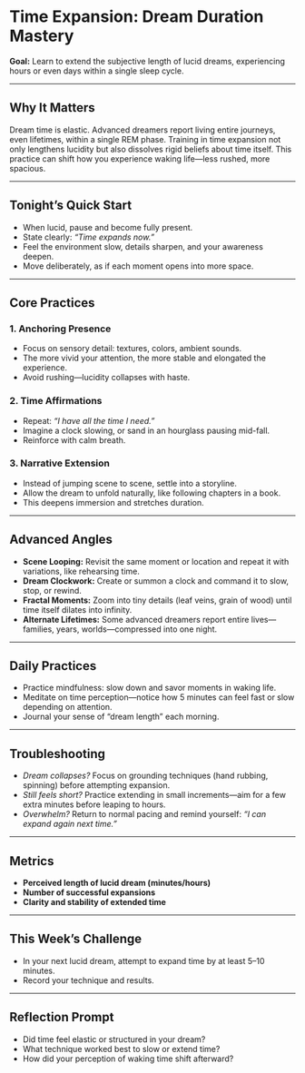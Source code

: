 


# Time Expansion: Dream Duration Mastery

**Goal:** Learn to extend the subjective length of lucid dreams, experiencing hours or even days within a single sleep cycle.

---

## Why It Matters
Dream time is elastic. Advanced dreamers report living entire journeys, even lifetimes, within a single REM phase. Training in time expansion not only lengthens lucidity but also dissolves rigid beliefs about time itself. This practice can shift how you experience waking life—less rushed, more spacious.

---

## Tonight’s Quick Start
- When lucid, pause and become fully present.  
- State clearly: *“Time expands now.”*  
- Feel the environment slow, details sharpen, and your awareness deepen.  
- Move deliberately, as if each moment opens into more space.

---

## Core Practices

### 1. Anchoring Presence
- Focus on sensory detail: textures, colors, ambient sounds.  
- The more vivid your attention, the more stable and elongated the experience.  
- Avoid rushing—lucidity collapses with haste.

### 2. Time Affirmations
- Repeat: *“I have all the time I need.”*  
- Imagine a clock slowing, or sand in an hourglass pausing mid-fall.  
- Reinforce with calm breath.

### 3. Narrative Extension
- Instead of jumping scene to scene, settle into a storyline.  
- Allow the dream to unfold naturally, like following chapters in a book.  
- This deepens immersion and stretches duration.

---

## Advanced Angles
- **Scene Looping:** Revisit the same moment or location and repeat it with variations, like rehearsing time.  
- **Dream Clockwork:** Create or summon a clock and command it to slow, stop, or rewind.  
- **Fractal Moments:** Zoom into tiny details (leaf veins, grain of wood) until time itself dilates into infinity.  
- **Alternate Lifetimes:** Some advanced dreamers report entire lives—families, years, worlds—compressed into one night.

---

## Daily Practices
- Practice mindfulness: slow down and savor moments in waking life.  
- Meditate on time perception—notice how 5 minutes can feel fast or slow depending on attention.  
- Journal your sense of “dream length” each morning.

---

## Troubleshooting
- *Dream collapses?* Focus on grounding techniques (hand rubbing, spinning) before attempting expansion.  
- *Still feels short?* Practice extending in small increments—aim for a few extra minutes before leaping to hours.  
- *Overwhelm?* Return to normal pacing and remind yourself: *“I can expand again next time.”*

---

## Metrics
- **Perceived length of lucid dream (minutes/hours)**  
- **Number of successful expansions**  
- **Clarity and stability of extended time**

---

## This Week’s Challenge
- In your next lucid dream, attempt to expand time by at least 5–10 minutes.  
- Record your technique and results.  

---

## Reflection Prompt
- Did time feel elastic or structured in your dream?  
- What technique worked best to slow or extend time?  
- How did your perception of waking time shift afterward?